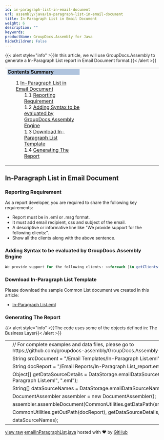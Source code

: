 ```yaml
---
id: in-paragraph-list-in-email-document
url: assembly/java/in-paragraph-list-in-email-document
title: In-Paragraph List in Email Document
weight: 6
description: ""
keywords: 
productName: GroupDocs.Assembly for Java
hideChildren: False
---
```

{{< alert style="info" >}}In this article, we will use GroupDocs.Assembly to generate a In-Paragraph List report in Email Document format.{{< /alert >}}

<table class="sectionMacro" border="0" cellpadding="5" cellspacing="0" width="100%"><tbody><tr><td valign="top" width="50%"><div class="panel" style="border-top-width: 1px; border-right-width: 1px; border-bottom-width: 1px; border-left-width: 1px;"><div class="panelHeader" style="border-bottom-width: 1px; background-color: rgb(176, 196, 222);"><b>Contents Summary</b></div><div class="panelContent"><style type="text/css">div.rbtoc1593026732919 { padding-top: 0px; padding-right: 0px; padding-bottom: 0px; padding-left: 0px; }div.rbtoc1593026732919 ul { list-style-type: none; list-style-image: none; margin-left: 0px; }div.rbtoc1593026732919 li { margin-left: 0px; padding-left: 0px; }</style><div class="toc rbtoc1593026732919"><ul class="toc-indentation"><li><span class="TOCOutline">1</span> <a href="#In-ParagraphListinEmailDocument-In-ParagraphListinEmailDocument">In-Paragraph List in Email Document</a><ul class="toc-indentation"><li><span class="TOCOutline">1.1</span> <a href="#In-ParagraphListinEmailDocument-ReportingRequirement">Reporting Requirement</a></li><li><span class="TOCOutline">1.2</span> <a href="#In-ParagraphListinEmailDocument-AddingSyntaxtobeevaluatedbyGroupDocs.AssemblyEngine">Adding Syntax to be evaluated by GroupDocs.Assembly Engine</a></li><li><span class="TOCOutline">1.3</span> <a href="#In-ParagraphListinEmailDocument-DownloadIn-ParagraphListTemplate">Download In-Paragraph List Template</a></li><li><span class="TOCOutline">1.4</span> <a href="#In-ParagraphListinEmailDocument-GeneratingTheReport">Generating The Report</a></li></ul></li></ul></div></div></div></td><td valign="top" width="15%"></td><td valign="top" width="35%"></td></tr></tbody></table>

## In-Paragraph List in Email Document

### Reporting Requirement

As a report developer, you are required to share the following key requirements:

*   Report must be in .eml or .msg format.
*   It must add email recipient, css and subject of the email.
*   A descriptive or informative line like "We provide support for the following clients:".
*   Show all the clients along with the above sentence.

### Adding Syntax to be evaluated by GroupDocs.Assembly Engine

```csharp
We provide support for the following clients: <<foreach [in getClients()]>><<[indexOf() != 0 ? ", " : ""]>><<[getName()]>><</foreach>>

```

### Download In-Paragraph List Template

Please download the sample Common List document we created in this article:

*   [In-Paragraph List.eml](https://raw.githubusercontent.com/groupdocs-assembly/GroupDocs.Assembly-for-Java/master/Examples/GroupDocs.Assembly.Examples.Java/Data/Storage/Email%20Templates/Bulleted%20List.eml?raw=true)

### Generating The Report

{{< alert style="info" >}}The code uses some of the objects defined in: The Business Layer{{< /alert >}}

<table class="highlight tab-size js-file-line-container" data-tab-size="8" data-paste-markdown-skip=""><tbody><tr><td id="file-emailinparagraphlist-java-L1" class="blob-num js-line-number" data-line-number="1"></td><td id="file-emailinparagraphlist-java-LC1" class="blob-code blob-code-inner js-file-line"><span class="pl-c"><span class="pl-c">//</span> For complete examples and data files, please go to https://github.com/groupdocs-assembly/GroupDocs.Assembly-for-Java</span></td></tr><tr><td id="file-emailinparagraphlist-java-L2" class="blob-num js-line-number" data-line-number="2"></td><td id="file-emailinparagraphlist-java-LC2" class="blob-code blob-code-inner js-file-line"><span class="pl-smi">String</span> srcDocument <span class="pl-k">=</span> <span class="pl-s"><span class="pl-pds">"</span>/Email Templates/In-Paragraph List.eml<span class="pl-pds">"</span></span>;</td></tr><tr><td id="file-emailinparagraphlist-java-L3" class="blob-num js-line-number" data-line-number="3"></td><td id="file-emailinparagraphlist-java-LC3" class="blob-code blob-code-inner js-file-line"><span class="pl-smi">String</span> docReport <span class="pl-k">=</span> <span class="pl-s"><span class="pl-pds">"</span>/Email Reports/In-Paragraph List_report.eml<span class="pl-pds">"</span></span>;</td></tr><tr><td id="file-emailinparagraphlist-java-L4" class="blob-num js-line-number" data-line-number="4"></td><td id="file-emailinparagraphlist-java-LC4" class="blob-code blob-code-inner js-file-line"><span class="pl-k">Object</span>[] getDataSourceDetails <span class="pl-k">=</span> <span class="pl-smi">DataStorage</span><span class="pl-k">.</span>emailDataSourceObject(<span class="pl-s"><span class="pl-pds">"</span>In-Paragraph List.eml<span class="pl-pds">"</span></span>, <span class="pl-s"><span class="pl-pds">"</span>.eml<span class="pl-pds">"</span></span>);</td></tr><tr><td id="file-emailinparagraphlist-java-L5" class="blob-num js-line-number" data-line-number="5"></td><td id="file-emailinparagraphlist-java-LC5" class="blob-code blob-code-inner js-file-line"><span class="pl-k">String</span>[] dataSourceNames <span class="pl-k">=</span> <span class="pl-smi">DataStorage</span><span class="pl-k">.</span>emailDataSourceName(<span class="pl-s"><span class="pl-pds">"</span>.eml<span class="pl-pds">"</span></span>);</td></tr><tr><td id="file-emailinparagraphlist-java-L6" class="blob-num js-line-number" data-line-number="6"></td><td id="file-emailinparagraphlist-java-LC6" class="blob-code blob-code-inner js-file-line"><span class="pl-smi">DocumentAssembler</span> assembler <span class="pl-k">=</span> <span class="pl-k">new</span> <span class="pl-smi">DocumentAssembler</span>();</td></tr><tr><td id="file-emailinparagraphlist-java-L7" class="blob-num js-line-number" data-line-number="7"></td><td id="file-emailinparagraphlist-java-LC7" class="blob-code blob-code-inner js-file-line">assembler<span class="pl-k">.</span>assembleDocument(<span class="pl-smi">CommonUtilities</span><span class="pl-k">.</span>getDataPath(srcDocument),</td></tr><tr><td id="file-emailinparagraphlist-java-L8" class="blob-num js-line-number" data-line-number="8"></td><td id="file-emailinparagraphlist-java-LC8" class="blob-code blob-code-inner js-file-line"><span class="pl-smi">CommonUtilities</span><span class="pl-k">.</span>getOutPath(docReport), getDataSourceDetails,</td></tr><tr><td id="file-emailinparagraphlist-java-L9" class="blob-num js-line-number" data-line-number="9"></td><td id="file-emailinparagraphlist-java-LC9" class="blob-code blob-code-inner js-file-line">dataSourceNames);</td></tr></tbody></table>

[view raw](https://gist.github.com/samicheemagroupdocs/3ff4323ee0af247c4d071c002294dff6/raw/7982f1478a2c94672f9559e62d8a19b89057d4e4/emailInParagraphList.java) [emailInParagraphList.java](https://gist.github.com/samicheemagroupdocs/3ff4323ee0af247c4d071c002294dff6#file-emailinparagraphlist-java) hosted with ❤ by [GitHub](https://github.com)
